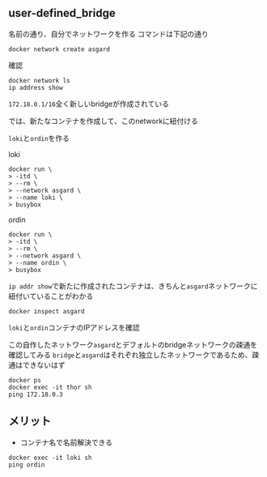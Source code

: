 ## user-defined_bridge

名前の通り、自分でネットワークを作る
コマンドは下記の通り
```
docker network create asgard
```
確認
```
docker network ls
ip address show
```
`172.18.0.1/16`全く新しいbridgeが作成されている

では、新たなコンテナを作成して、このnetworkに紐付ける

`loki`と`ordin`を作る

loki
```
docker run \
> -itd \
> --rm \
> --network asgard \
> --name loki \
> busybox
```
ordin
```
docker run \
> -itd \
> --rm \
> --network asgard \
> --name ordin \
> busybox
```

`ip addr show`で新たに作成されたコンテナは、きちんと`asgard`ネットワークに紐付いていることがわかる

```
docker inspect asgard
```
`loki`と`ordin`コンテナのIPアドレスを確認

この自作したネットワーク`asgard`とデフォルトのbridgeネットワークの疎通を確認してみる
`bridge`と`asgard`はそれぞれ独立したネットワークであるため、疎通はできないはず
```
docker ps
docker exec -it thor sh
ping 172.18.0.3
```

## メリット

- コンテナ名で名前解決できる

```
docker exec -it loki sh
ping ordin
```